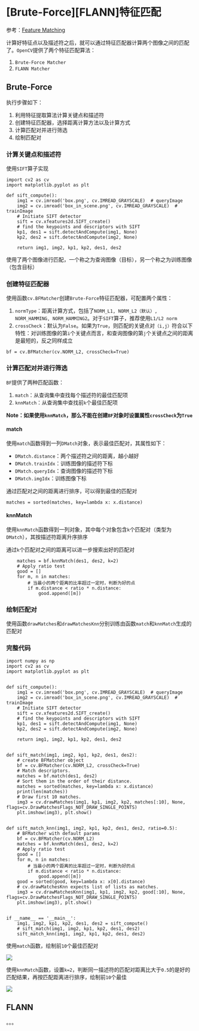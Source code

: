 
# [Brute-Force][FLANN]特征匹配

参考：[Feature Matching ](https://docs.opencv.org/master/dc/dc3/tutorial_py_matcher.html)

计算好特征点以及描述符之后，就可以通过特征匹配器计算两个图像之间的匹配了。`OpenCV`提供了两个特征匹配算法：

1. `Brute-Force Matcher`
2. `FLANN Matcher`

## Brute-Force

执行步骤如下：

1. 利用特征提取算法计算关键点和描述符
2. 创建特征匹配器，选择距离计算方法以及计算方式
3. 计算匹配对并进行筛选
4. 绘制匹配对

### 计算关键点和描述符

使用`SIFT`算子实现

```
import cv2 as cv
import matplotlib.pyplot as plt

def sift_compute():
    img1 = cv.imread('box.png', cv.IMREAD_GRAYSCALE)  # queryImage
    img2 = cv.imread('box_in_scene.png', cv.IMREAD_GRAYSCALE)  # trainImage
    # Initiate SIFT detector
    sift = cv.xfeatures2d.SIFT_create()
    # find the keypoints and descriptors with SIFT
    kp1, des1 = sift.detectAndCompute(img1, None)
    kp2, des2 = sift.detectAndCompute(img2, None)

    return img1, img2, kp1, kp2, des1, des2
```

使用了两个图像进行匹配，一个称之为查询图像（目标），另一个称之为训练图像（包含目标）

### 创建特征匹配器

使用函数`cv.BFMatcher`创建`Brute-Force`特征匹配器，可配置两个属性：

1. `normType`：距离计算方式，包括了`NORM_L1, NORM_L2（默认）, NORM_HAMMING, NORM_HAMMING2`。对于`SIFT`算子，推荐使用`L1/L2 norm`
2. `crossCheck`：默认为`False`。如果为`True`，则匹配的关键点对`（i,j）`符合以下特性：对训练图像的第`i`个关键点而言，和查询图像的第`j`个关键点之间的距离是最短的，反之同样成立

```
bf = cv.BFMatcher(cv.NORM_L2, crossCheck=True)
```

### 计算匹配对并进行筛选

`BF`提供了两种匹配函数：

1. `match`：从查询集中查找每个描述符的最佳匹配项
2. `knnMatch`：从查询集中查找前`k`个最佳匹配项

**Note：如果使用`knnMatch`，那么不能在创建`BF`对象时设置属性`crossCheck`为`True`**

#### match

使用`match`函数得到一列`DMatch`对象，表示最佳匹配对，其属性如下：

* `DMatch.distance`：两个描述符之间的距离，越小越好
* `DMatch.trainIdx`：训练图像的描述符下标
* `DMatch.queryIdx`：查询图像的描述符下标
* `DMatch.imgIdx`：训练图像下标

通过匹配对之间的距离进行排序，可以得到最佳的匹配对

```
matches = sorted(matches, key=lambda x: x.distance)
```

#### knnMatch

使用`knnMatch`函数得到一列对象，其中每个对象包含`k`个匹配对（类型为`DMatch`），其按描述符距离升序排序

通过`k`个匹配对之间的距离可以进一步搜索出好的匹配对

```
    matches = bf.knnMatch(des1, des2, k=2)
    # Apply ratio test
    good = []
    for m, n in matches:
        # 当最小的两个距离的比率超过一定时，判断为好的点
        if m.distance < ratio * n.distance:
            good.append([m])
```

### 绘制匹配对

使用函数`drawMatches`和`drawMatchesKnn`分别训练由函数`match`和`knnMatch`生成的匹配对

### 完整代码

```
import numpy as np
import cv2 as cv
import matplotlib.pyplot as plt


def sift_compute():
    img1 = cv.imread('box.png', cv.IMREAD_GRAYSCALE)  # queryImage
    img2 = cv.imread('box_in_scene.png', cv.IMREAD_GRAYSCALE)  # trainImage
    # Initiate SIFT detector
    sift = cv.xfeatures2d.SIFT_create()
    # find the keypoints and descriptors with SIFT
    kp1, des1 = sift.detectAndCompute(img1, None)
    kp2, des2 = sift.detectAndCompute(img2, None)

    return img1, img2, kp1, kp2, des1, des2


def sift_match(img1, img2, kp1, kp2, des1, des2):
    # create BFMatcher object
    bf = cv.BFMatcher(cv.NORM_L2, crossCheck=True)
    # Match descriptors.
    matches = bf.match(des1, des2)
    # Sort them in the order of their distance.
    matches = sorted(matches, key=lambda x: x.distance)
    print(len(matches))
    # Draw first 10 matches.
    img3 = cv.drawMatches(img1, kp1, img2, kp2, matches[:10], None, flags=cv.DrawMatchesFlags_NOT_DRAW_SINGLE_POINTS)
    plt.imshow(img3), plt.show()


def sift_match_knn(img1, img2, kp1, kp2, des1, des2, ratio=0.5):
    # BFMatcher with default params
    bf = cv.BFMatcher(cv.NORM_L2)
    matches = bf.knnMatch(des1, des2, k=2)
    # Apply ratio test
    good = []
    for m, n in matches:
        # 当最小的两个距离的比率超过一定时，判断为好的点
        if m.distance < ratio * n.distance:
            good.append([m])
    good = sorted(good, key=lambda x: x[0].distance)
    # cv.drawMatchesKnn expects list of lists as matches.
    img3 = cv.drawMatchesKnn(img1, kp1, img2, kp2, good[:10], None, flags=cv.DrawMatchesFlags_NOT_DRAW_SINGLE_POINTS)
    plt.imshow(img3), plt.show()


if __name__ == '__main__':
    img1, img2, kp1, kp2, des1, des2 = sift_compute()
    # sift_match(img1, img2, kp1, kp2, des1, des2)
    sift_match_knn(img1, img2, kp1, kp2, des1, des2)
```

使用`match`函数，绘制前`10`个最佳匹配对

![](./imgs/matcher/match_sift.png)

使用`knnMatch`函数，设置`k=2`，判断同一描述符的匹配对距离比大于`0.5`的是好的匹配结果，再按匹配距离进行排序，绘制前`10`个最佳

![](./imgs/matcher/knnmatch_sift.png)

## FLANN

。。。